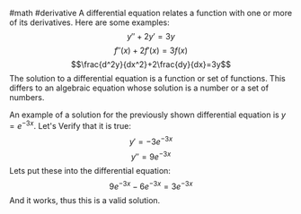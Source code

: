 #math #derivative 
A differential equation relates a function with one or more of its derivatives. Here are some examples: $$y''+2y'=3y$$
$$f''(x)+2f'(x)=3f(x)$$
$$\frac{d^2y}{dx^2}+2\frac{dy}{dx}=3y$$
The solution to a differential equation is a function or set of functions. This differs to an algebraic equation whose solution is a number or a set of numbers.

An example of a solution for the previously shown differential equation is $y=e^{-3x}$. Let's Verify that it is true: $$y'=-3e^{-3x}$$
$$y''=9e^{-3x}$$
Lets put these into the differential equation: $$9e^{-3x}-6e^{-3x}=3e^{-3x}$$
And it works, thus this is a valid solution. 